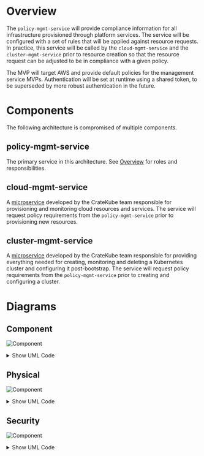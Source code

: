 # Overview
The `policy-mgmt-service` will provide compliance information for all infrastructure provisioned through platform services. The service will be configured with a set of rules that will be applied against resource requests. In practice, this service will be called by the `cloud-mgmt-service` and the `cluster-mgmt-service` prior to resource creation so that the resource request can be adjusted to be in compliance with a given policy. 

The MVP will target AWS and provide default policies for the management service MVPs. Authentication will be set at runtime using a shared token, to be superseded by more robust authentication in the future. 

# Components
The following architecture is compromised of multiple components. 

## policy-mgmt-service
The primary service in this architecture. See [Overview](#overview) for roles and responsibilities. 

## cloud-mgmt-service
A [microservice](https://github.com/cratekube/cloud-mgmt-service) developed by the CrateKube team responsible for provisioning and monitoring cloud resources and services. The service will request policy requirements from the `policy-mgmt-service` prior to provisioning new resources.

## cluster-mgmt-service
A [microservice](https://github.com/cratekube/cluster-mgmt-service) developed by the CrateKube team responsible for providing everything needed for creating, monitoring and deleting a Kubernetes cluster and configuring it post-bootstrap. The service will request policy requirements from the `policy-mgmt-service` prior to creating and configuring a cluster.

# Diagrams

## Component
![Component](https://www.plantuml.com/plantuml/img/ZT3D2i8m30Vm-vuYxDuNs44cNXq8dcJi4DiuY-q-sbGGsRlRRWTXg7WC_oI_aD8pEWxMP0FA6xO4-Q4tMZwWmYwMbZg68xcxbfJ3CmEeXpaNjhKi_98q8CG6wjEssZTGW2DKFhOgP3oZZpjJienFsGHlQsVweBvJCiLhoUdsoedxU4W1Oo2doQ-Su9dSBsbkM5k6BdzI9NKgll45)
<details><summary>Show UML Code</summary>
<p>
  
```
@startuml
package "Policy Management Service" {
  [policy-mgmt-service] --> [YAML] : reads
  database "YAML" {
  }
} 
package "Cloud Management Service" {
  [cloud-mgmt-service] -right-> [policy-mgmt-service] : queries
} 
package "Cluster Management Service" {
  [cluster-mgmt-service] -left-> [policy-mgmt-service] : queries
} 
@enduml
```
  
</p>
</details>

## Physical
![Component](https://www.plantuml.com/plantuml/img/fP4x2y8m58Nt_8fBzonEuY25u2H2mL4SGdejmJng7e98_hjfYY_iKF1iWO_pvN1h7xWBKIj2XBAnXMh35XNS2UGOso9KswM7Hl5miau3Kz47T4zYIC_5cNSPRAoIuWOxRl9JemcmHtUL0Z_f8OU-a5HtEb0_CiSNaU2tcfM_pMWk8xwBWTBrj19MS8de9FgtVCfT9i-p5_GV_pW-aKHgD6q-p0C0)
<details><summary>Show UML Code</summary>
<p>
  
```
@startuml
cloud "EC2" {
    node "K8s Platform Cluster" {
        package "Policy Management Service" {
            [policy-mgmt-service]
        } 
        package "Cloud Management Service" {
            [cloud-mgmt-service] --> [policy-mgmt-service] : queries
        }
        package "Cluster Management Service" {
            [cluster-mgmt-service] --> [policy-mgmt-service] : queries
        } 
    }
}
@enduml
```
  
</p>
</details>

## Security
![Component](https://www.plantuml.com/plantuml/img/fP5D2y8m38Rl-nLXPtiN3pBOKOI1npcaT7KRwyTeKqL7_xlTfk14c61kIHxUl4aIYzIWao9IkkGGxzOMCa7nh8s4L3YBtCJGHn2YewobLO0oBHfsWprL8PLS8HoukJIClyWXycwaYAma4ZlrZwf7tN9reWxhkoz6sC_5Kw5TkQ0DEHkecNO1n3HLZMJxqsZOm5k1hMh4pleW_TtJU8YbZTc4VTegzLNzvUffoKS9LsNurGC0)
<details><summary>Show UML Code</summary>
<p>
  
```
@startuml
node "K8s Platform Cluster" {
    package "Policy Management Service" {
        [policy-mgmt-service\n{token_authz}]
    }
    package "Cloud Management Service" {
         [cloud-mgmt-service] -right-> [policy-mgmt-service\n{token_authz}] : {token_authc,https}   
    }
    package "Cluster Management Service" {
        [cluster-mgmt-service] -down-> [policy-mgmt-service\n{token_authz}] : {token_authc,https}
    }
}
@enduml
```
  
</p>
</details>
